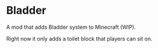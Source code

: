 # Bladder

A mod that adds Bladder system to Minecraft (WIP).

Right now it only adds a toilet block that players can sit on.
